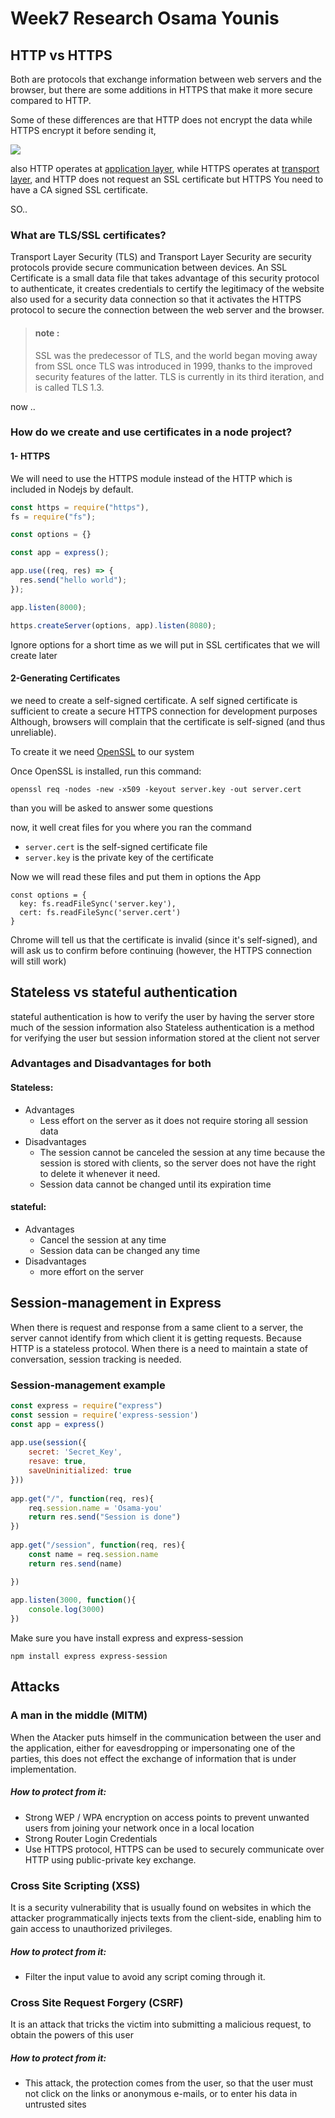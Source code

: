# Week7 Research Osama Younis
## HTTP vs HTTPS
Both are protocols that exchange information between web servers and the browser, but there are some additions in HTTPS that make it more secure compared to HTTP.

Some of these differences are that HTTP does not encrypt the data while HTTPS encrypt it before sending it,

![](https://i.imgur.com/upuSuc3.png)

also HTTP operates at [application layer](https://en.wikipedia.org/wiki/Application_layer), while HTTPS operates at [transport layer](https://en.wikipedia.org/wiki/Transport_layer), 
and HTTP does not request an SSL certificate but HTTPS You need to have a CA signed SSL certificate.

SO..
### What are TLS/SSL certificates?
Transport Layer Security (TLS) and Transport Layer Security are security protocols provide secure communication between devices.
An SSL Certificate is a small data file that takes advantage of this security protocol to authenticate, it creates credentials to certify the legitimacy of the website also used for a security data connection so that it activates the HTTPS protocol to secure the connection between the web server and the browser.



> #### note :
>  SSL was the predecessor of TLS, and the world began moving away from SSL once TLS was introduced in 1999, thanks to the improved security features of the latter. TLS is currently in its third iteration, and is called TLS 1.3.

now ..
### How do we create and use certificates in a node project?
#### 1- HTTPS
We will need to use the HTTPS module instead of the HTTP which is included in Nodejs by default.
```js
const https = require("https"),
fs = require("fs");

const options = {}

const app = express();

app.use((req, res) => {
  res.send("hello world");
});

app.listen(8000);

https.createServer(options, app).listen(8080);
```
Ignore options for a short time as we will put in SSL certificates that we will create later
#### 2-Generating Certificates
we need to create a self-signed certificate.
A self signed certificate is sufficient to create a secure HTTPS connection for development purposes Although, browsers will complain that the certificate is self-signed (and thus unreliable).

To create it we need [OpenSSL](https://www.openssl.org/) to our system

Once OpenSSL is installed, run this command:
```
openssl req -nodes -new -x509 -keyout server.key -out server.cert
```
than you will be asked to answer some questions

now, it well creat files for you where you ran the command
* `server.cert` is the self-signed certificate file
* `server.key` is the private key of the certificate

Now we will read these files and put them in options the App

```
const options = {  
  key: fs.readFileSync('server.key'),
  cert: fs.readFileSync('server.cert')
}
```
Chrome will tell us that the certificate is invalid (since it's self-signed), and will ask us to confirm before continuing (however, the HTTPS connection will still work)

## Stateless vs stateful authentication

stateful authentication is how to verify the user by having the server store much of the session information also Stateless authentication is a method for verifying the user but session information stored at the client not server


### Advantages and Disadvantages for both
#### Stateless:
- Advantages
  - Less effort on the server as it does not require storing all session data
- Disadvantages
    - The session cannot be canceled the session at any time because the session is stored with clients, so the server does not have the right to delete it whenever it need.
    - Session data cannot be changed until its expiration time

#### stateful:
- Advantages
    - Cancel the session at any time
    - Session data can be changed any time
- Disadvantages
    - more effort on the server

## Session-management in Express
When there is request and response from a same client to a server, the server cannot identify from which client it is getting requests. Because HTTP is a stateless protocol. When there is a need to maintain a state of conversation, session tracking is needed.

### Session-management example

````js
const express = require("express") 
const session = require('express-session') 
const app = express() 
   
app.use(session({ 
    secret: 'Secret_Key', 
    resave: true, 
    saveUninitialized: true
})) 
   
app.get("/", function(req, res){ 
    req.session.name = 'Osama-you'
    return res.send("Session is done") 
}) 
   
app.get("/session", function(req, res){ 
    const name = req.session.name 
    return res.send(name) 

}) 
    
app.listen(3000, function(){ 
    console.log(3000) 
}) 

````
Make sure you have install express and express-session
````
npm install express express-session 
````
## Attacks
### A man in the middle (MITM) 
When the Atacker puts himself in the communication between the user and the application, either for eavesdropping or impersonating one of the parties, this does not effect the exchange of information that is under implementation.

##### How to protect from it:
- Strong WEP / WPA encryption on access points to prevent unwanted users from joining your network once in a local location
- Strong Router Login Credentials
- Use HTTPS protocol, HTTPS can be used to securely communicate over HTTP using public-private key exchange.
### Cross Site Scripting (XSS)
It is a security vulnerability that is usually found on websites in which the attacker programmatically injects texts from the client-side, enabling him to gain access to unauthorized privileges.
##### How to protect from it:
- Filter the input value to avoid any script coming through it.

### Cross Site Request Forgery (CSRF)
It is an attack that tricks the victim into submitting a malicious request, to obtain the powers of this user

##### How to protect from it:
- This attack, the protection comes from the user, so that the user must not click on the links or anonymous e-mails, or to enter his data in untrusted sites